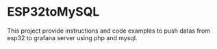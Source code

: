 # ESP32toMySQL
This project provide instructions and code examples to push datas from esp32 to grafana server using php and mysql.
